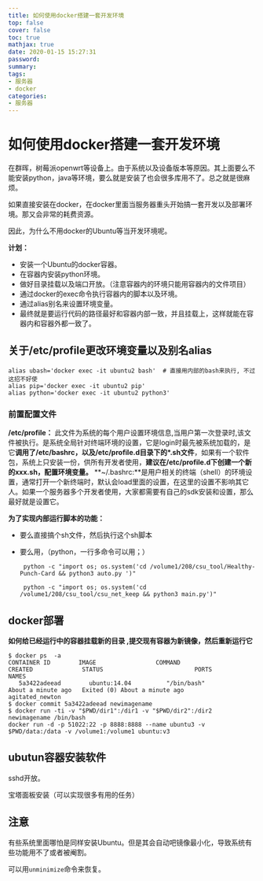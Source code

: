 ```yaml
---
title: 如何使用docker搭建一套开发环境
top: false
cover: false
toc: true
mathjax: true
date: 2020-01-15 15:27:31
password:
summary:
tags:
- 服务器
- docker
categories:
- 服务器
---
```

# 如何使用docker搭建一套开发环境



在群晖，树莓派openwrt等设备上。由于系统以及设备版本等原因。其上面要么不能安装python，java等环境，要么就是安装了也会很多库用不了。总之就是很麻烦。

如果直接安装在docker，在docker里面当服务器重头开始搞一套开发以及部署环境。那又会非常的耗费资源。

因此，为什么不用docker的Ubuntu等当开发环境呢。

**计划：**

- 安装一个Ubuntu的docker容器。
- 在容器内安装python环境。
- 做好目录挂载以及端口开放。（注意容器内的环境只能用容器内的文件项目）
- 通过docker的exec命令执行容器内的脚本以及环境。
- 通过alias别名来设置环境变量。
- 最终就是要运行代码的路径最好和容器内部一致，并且挂载上，这样就能在容器内和容器外都一致了。





## 关于/etc/profile更改环境变量以及别名alias

```
alias ubash='docker exec -it ubuntu2 bash'  # 直接用内部的bash来执行, 不过这招不好使
alias pip='docker exec -it ubuntu2 pip'
alias python='docker exec -it ubuntu2 python3'
```



### 前置配置文件

**/etc/profile：** 此文件为系统的每个用户设置环境信息,当用户第一次登录时,该文件被执行。是系统全局针对终端环境的设置，它是login时最先被系统加载的，是它**调用了/etc/bashrc，以及/etc/profile.d目录下的*.sh文件**，如果有一个软件包，系统上只安装一份，供所有开发者使用，**建议在/etc/profile.d下创建一个新的xxx.sh，配置环境变量。**
**~/.bashrc:**是用户相关的终端（shell）的环境设置，通常打开一个新终端时，默认会load里面的设置，在这里的设置不影响其它人。如果一个服务器多个开发者使用，大家都需要有自己的sdk安装和设置，那么最好就是设置它。





**为了实现内部运行脚本的功能：**

- 要么直接搞个sh文件，然后执行这个sh脚本

- 要么用，（python，一行多命令可以用；）

  ```
   python -c "import os; os.system('cd /volume1/208/csu_tool/Healthy-Punch-Card && python3 auto.py ')"
  ```

  ```
   python -c "import os; os.system('cd /volume1/208/csu_tool/csu_net_keep && python3 main.py')"
  ```

  







## docker部署

**如何给已经运行中的容器挂载新的目录  ,提交现有容器为新镜像，然后重新运行它**

```
$ docker ps  -a
CONTAINER ID        IMAGE                 COMMAND                  CREATED              STATUS                          PORTS               NAMES
   5a3422adeead        ubuntu:14.04          "/bin/bash"              About a minute ago   Exited (0) About a minute ago                       agitated_newton
$ docker commit 5a3422adeead newimagename
$ docker run -ti -v "$PWD/dir1":/dir1 -v "$PWD/dir2":/dir2 newimagename /bin/bash
docker run -d -p 51022:22 -p 8888:8888 --name ubuntu3 -v $PWD/data:/data -v /volume1:/volume1 ubuntu:v3

```





## ubutun容器安装软件

sshd开放。

宝塔面板安装（可以实现很多有用的任务）



## 注意

有些系统里面哪怕是同样安装Ubuntu。但是其会自动吧镜像最小化，导致系统有些功能用不了或者被阉割。

可以用`unminimize`命令来恢复。



